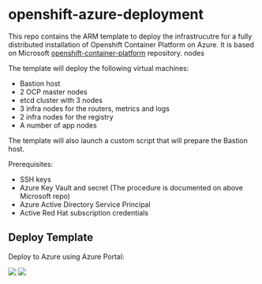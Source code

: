 # openshift-azure-deployment

This repo contains the ARM template to deploy the infrastrucutre for a fully distributed installation of Openshift Container Platform on Azure. It is based on Microsoft [openshift-container-platform](https://github.com/Microsoft/openshift-container-platform) repository. nodes 

The template will deploy the following virtual machines:
- Bastion host
- 2 OCP master nodes
- etcd cluster with 3 nodes
- 3 infra nodes for the routers, metrics and logs
- 2 infra nodes for the registry
- A number of app nodes

The template will also launch a custom script that will prepare the Bastion host. 

Prerequisites:
- SSH keys
- Azure Key Vault and secret (The procedure is documented on above Microsoft repo)
- Azure Active Directory Service Principal
- Active Red Hat subscription credentials

## Deploy Template

Deploy to Azure using Azure Portal: 

<a href="https://portal.azure.com/#create/Microsoft.Template/uri/https%3A%2F%2Fraw.githubusercontent.com%2Fjreypo%2Fopenshift-azure-deployment%2Fno-rhsm%2Fazuredeploy.json" target="_blank"><img src="http://azuredeploy.net/deploybutton.png"/></a>
<a href="http://armviz.io/#/?load=https%3A%2F%2Fraw.githubusercontent.com%2Fjreypo%2Fopenshift-azure-deployment%2Fno-rhsm%2Fazuredeploy.json" target="_blank">
    <img src="http://armviz.io/visualizebutton.png"/>
</a><br/>